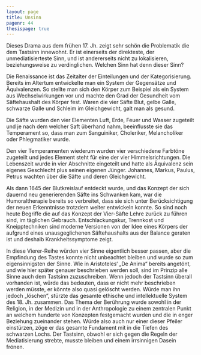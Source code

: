 ```yaml
---
layout: page
title: Unsinn
pagenr: 44
thesispage: true
---
```


Dieses Drama aus dem frühen 17. Jh. zeigt sehr schön die Problematik die dem Tastsinn innewohnt. Er ist einerseits der direkteste, der unmediatisierteste Sinn, und ist andererseits nicht zu lokalisieren, beziehungsweise zu verdinglichen. Welchen Sinn hat denn dieser Sinn?

Die Renaissance ist das Zeitalter der Einteilungen und der Kategorisierung. Bereits im Altertum entwickelte man ein System der Gegensätze und Äquivalenzen. So stellte man sich den Körper zum Beispiel als ein System aus Wechselwirkungen vor und machte den Grad der Gesundheit vom Säftehaushalt des Körper fest. Waren die vier Säfte Blut, gelbe Galle, schwarze Galle und Schleim im Gleichgewicht, galt man als gesund.

Die Säfte wurden den vier Elementen Luft, Erde, Feuer und Wasser zugeteilt und je nach dem welcher Saft überhand nahm, beeinflusste sie das Temperament so, dass man zum Sanguiniker, Choleriker, Melancholiker oder Phlegmatiker wurde.

Den vier Temperamenten wiederum wurden vier verschiedene Farbtöne zugeteilt und jedes Element steht für eine der vier Himmelsrichtungen. Die Lebenszeit wurde in vier Abschnitte eingeteilt und hatte als Äquivalenz sein eigenes Geschlecht plus seinen eigenen Jünger. Johannes, Markus, Paulus, Petrus wachten über die Säfte und deren Gleichgewicht.

Als dann 1645 der Blutkreislauf entdeckt wurde, und das Konzept der sich dauernd neu generierenden Säfte ins Schwanken kam, war die Humoraltherapie bereits so verbreitet, dass sie sich unter Berücksichtigung der neuen Erkenntnisse trotzdem weiter entwickeln konnte. So sind noch heute Begriffe die auf das Konzept der Vier-Säfte Lehre zurück zu führen sind, im täglichen Gebrauch. Entschlackungskur, Trennkost und Kneipptechniken sind moderne Versionen von der Idee eines Körpers der aufgrund eines unausgeglichenen Säftehaushalts aus der Balance geraten ist und deshalb Krankheitssymptome zeigt.

In diese Vierer-Reihe würden vier Sinne eigentlich besser passen, aber die Empfindung des Tastes konnte nicht unbeachtet bleiben und wurde so zum eigensinnigsten der Sinne. Wie in Aristoteles‘ „De Anima“ bereits angetönt, und wie hier später genauer beschrieben werden soll,  sind im Prinzip alle Sinne auch dem Tastsinn zuzuschreiben. Wenn jedoch der Tastsinn überall vorhanden ist, würde das bedeuten, dass er nicht mehr beschrieben werden müsste, er könnte also quasi gelöscht werden. Würde man ihn jedoch „löschen“, stürzte das gesamte ethische und intellektuelle System des 18. Jh. zusammen. Das Thema der Berührung wurde sowohl in der Religion, in der Medizin und in der Anthropologie zu einem zentralen Punkt an welchem hunderte von Konzepten festgemacht wurden und die in enger Beziehung zueinander stehen. Würde also auch nur einer dieser Pfeiler einstürzen, zöge er das gesamte Fundament mit in die Tiefen des schwarzen Lochs. Der Tastsinn, obwohl er sich gegen die Regeln der Mediatisierung strebte, musste bleiben und einem irrsinnigen Dasein frönen.
